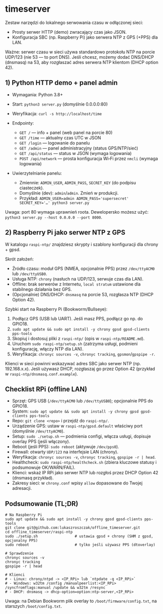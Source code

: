 # timeserver

Zestaw narzędzi do lokalnego serwowania czasu w odłączonej sieci:

- Prosty serwer HTTP (demo) zwracający czas jako JSON.
- Konfiguracja SBC (np. Raspberry Pi) jako serwera NTP z GPS (+PPS) dla LAN.

Ważne: serwer czasu w sieci używa standardowo protokołu NTP na porcie UDP/123 (nie 53 — to port DNS). Jeśli chcesz, możemy dodać DNS/DHCP (dnsmasq) na 53, aby rozgłaszać adres serwera NTP klientom (DHCP option 42).

## 1) Python HTTP demo + panel admin

- Wymagania: Python 3.8+
- Start: `python3 server.py` (domyślnie 0.0.0.0:80)
- Weryfikacja: `curl -s http://localhost/time`
- Endpointy:
  - `GET /` — info + panel (web panel na porcie 80)
  - `GET /time` — aktualny czas UTC w JSON
  - `GET /login` — logowanie do panelu
  - `GET /admin` — panel administracyjny (status GPS/NTP/sieć)
  - `GET /api/status` — status w JSON (wymaga logowania)
  - `POST /api/network` — prosta konfiguracja Wi‑Fi przez `nmcli` (wymaga logowania)

- Uwierzytelnianie panelu:
  - Zmiennie: `ADMIN_USER`, `ADMIN_PASS`, `SECRET_KEY` (do podpisu ciasteczek).
  - Domyślnie (dev): `admin`/`admin`. Zmień w produkcji.
  - Przykład: `ADMIN_USER=admin ADMIN_PASS='supersecret' SECRET_KEY='…' python3 server.py`

Uwaga: port 80 wymaga uprawnień roota. Dewelopersko możesz użyć: `python3 server.py --host 0.0.0.0 --port 8000`.

## 2) Raspberry Pi jako serwer NTP z GPS

W katalogu `raspi-ntp/` znajdziesz skrypty i szablony konfiguracji dla chrony + gpsd.

Skrót założeń:

- Źródło czasu: moduł GPS (NMEA, opcjonalnie PPS) przez `/dev/ttyACM0` lub `/dev/ttyUSB0`.
- Usługa NTP: `chrony` (nasłuch na UDP/123, serwuje czas dla LAN).
- Offline: brak serwerów z Internetu, `local stratum` ustawione dla stabilnego działania bez GPS.
- (Opcjonalnie) DNS/DHCP: `dnsmasq` na porcie 53, rozgłasza NTP (DHCP Option 42).

Szybki start na Raspberry Pi (Bookworm/Bullseye):

1. Podłącz GPS (USB lub UART). Jeśli masz PPS, podłącz go np. do GPIO18.
2. `sudo apt update && sudo apt install -y chrony gpsd gpsd-clients pps-tools`
3. Skopiuj i dostosuj pliki z `raspi-ntp/` (opis w `raspi-ntp/README.md`).
4. Uruchom `sudo raspi-ntp/setup.sh` (zatrzyma usługi, podmieni konfigurację, włączy NTP dla LAN).
5. Weryfikacja: `chronyc sources -v`, `chronyc tracking`, `gpsmon`/`gpspipe -r`.

Klienci w sieci powinni wskazywać adres SBC jako serwer NTP (np. 192.168.x.x). Jeśli używasz DHCP, rozgłaszaj go przez Option 42 (przykład w `raspi-ntp/dnsmasq.conf.example`).

## Checklist RPi (offline LAN)

- Sprzęt: GPS USB (`/dev/ttyACM0` lub `/dev/ttyUSB0`); opcjonalnie PPS do GPIO18.
- System: `sudo apt update && sudo apt install -y chrony gpsd gpsd-clients pps-tools`
- Repo: `git clone <repo>` i przejdź do `raspi-ntp/`.
- Urządzenie GPS: ustaw w `raspi-ntp/gpsd.default` właściwy port (domyślnie `/dev/ttyACM0`).
- Setup: `sudo ./setup.sh` — podmienia configi, włącza usługi, dopisuje overlay PPS (jeśli włączony).
- Reboot (jeśli PPS): `sudo reboot` (aktywuje `/dev/pps0`).
- Firewall: otwarty `UDP/123` na interfejsie LAN (chrony).
- Weryfikacja: `chronyc sources -v`, `chronyc tracking`, `gpspipe -r | head`.
- Healthcheck: `sudo raspi-ntp/healthcheck.sh` (zbiera kluczowe statusy i podsumowuje OK/WARN/FAIL).
- Klienci: wskaż IP RPi jako serwer NTP lub rozgłoś przez DHCP Option 42 (dnsmasq przykład).
- Zakresy sieci: w `chrony.conf` wpisy `allow` dopasowane do Twojej adresacji.

## Podsumowanie (TL;DR)

```
# Na Raspberry Pi
sudo apt update && sudo apt install -y chrony gpsd gpsd-clients pps-tools
git clone git@github.com:lukaszroszczak/offline_timeserver.git
cd offline_timeserver/raspi-ntp
sudo ./setup.sh                 # ustawia gpsd + chrony (SHM z gpsd, opcjonalny PPS)
sudo reboot                     # tylko jeśli używasz PPS (dtoverlay)

# Sprawdzenie
chronyc sources -v
chronyc tracking
gpspipe -r | head

# Klienci
# - Linux: chrony/ntpd -> <IP_RPi> lub `ntpdate -q <IP_RPi>`
# - Windows: w32tm /config /manualpeerlist:<IP_RPi> /syncfromflags:manual /update && w32tm /resync
# - DHCP: dnsmasq -> dhcp-option=option:ntp-server,<IP_RPi>
```

Uwaga: na Debian Bookworm plik overlay to `/boot/firmware/config.txt`, na starszych `/boot/config.txt`.
